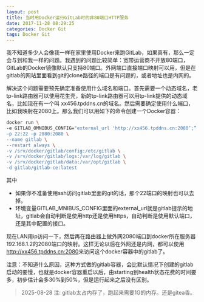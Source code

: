 ```yaml
---
layout: post
title: 当时用Docker运行GitLab时的非80端口HTTP服务
date: 2017-11-28 08:29:25
categories: Docker Git
tags: Docker Git
---
```


我不知道多少人会像我一样在家里使用Docker来跑GitLab，如果真有，那么一定会与到和我一样的问题。我遇到的问题比较简单：宽带运营商不开放80端口，GitLab的Docker镜像默认只支持80端口。外网端口直接端口映射可以用，但是在gitlab的网站里面看到git的clone路径的端口是有问题的，或者地址也是内网的。

解决这个问题需要预先确定准备使用什么域名和端口。首先需要一个动态域名，老tp-link路由器可以使用花生壳，新的tp-link路由器可以用tp-link提供的动态域名，比如现在有一个叫 xx456.tpddns.cn的域名。然后需要确定使用什么端口，比如我映射在2080上。那么我们可以用如下的命令创建一个Docker容器：

```bash  
docker run \
-e GITLAB_OMNIBUS_CONFIG="external_url 'http://xx456.tpddns.cn:2080’;” \
–p 22:22 –p 2080:2080 \
--name gitlab \
--restart always \
-v /srv/docker/gitlab/config:/etc/gitlab \
-v /srv/docker/gitlab/logs:/var/log/gitlab \
-v /srv/docker/gitlab/data:/var/opt/gitlab \
-d gitlab/gitlab-ce:latest
```

其中

* 如果你不准备使用ssh访问gitlab里面的git的话，那个22端口的映射也可以去掉。
* 环境变量GITLAB_MNIBUS_CONFIG里面的external_url就是gitlab提示的地址，gitlab会自动判断是使用http还是使用https，自动判断是使用默认端口，还是其中配置的接口。

现在LAN用ip访问一下，然后再在路由器上做外网2080端口到docker所在服务器192.168.1.2的2080端口的映射。这样无论以后在外网还是内网，都可以使用<http://xx456.tpddns.cn:2080>来访问这个docker容器中的gitlab了。

注意：不知道什么原因，这种方式做的gitlab容器，会比默认情况下创建的gitlab启动的要慢，也就是docker容器重启以后，由starting到health状态花费的时间要多，初步估计会多30%到50%，但是运行起来之后没有区别。

> 2025-08-28 注: gitlab太占内存了，跑起来需要1G的内存。还是gitea香。